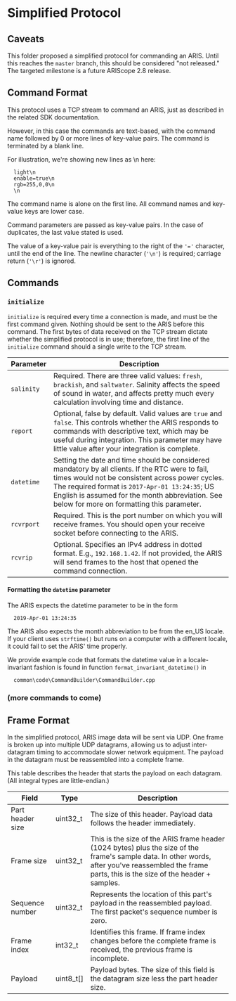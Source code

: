 # Simplified Protocol

## Caveats

This folder proposed a simplified protocol for commanding an ARIS. Until this reaches the `master` branch, this should be considered "not released." The targeted milestone is a future ARIScope 2.8 release.

## Command Format

This protocol uses a TCP stream to command an ARIS, just as described in the related SDK documentation.

However, in this case the commands are text-based, with the command name followed by 0 or more lines of key-value pairs. The command is terminated by a blank line.

For illustration, we're showing new lines as \n here:

```
  light\n
  enable=true\n
  rgb=255,0,0\n
  \n
```

The command name is alone on the first line. All command names and key-value keys are lower case.

Command parameters are passed as key-value pairs. In the case of duplicates, the last value stated is used.

The value of a key-value pair is everything to the right of the `'='` character, until the end of the line. The newline character (`'\n'`) is required; carriage return (`'\r'`) is ignored.

## Commands

### `initialize`

`initialize` is required every time a connection is made, and must be the first command given. Nothing should be sent to the ARIS before this command. The first bytes of data received on the TCP stream dictate whether the simplified protocol is in use; therefore, the first line of the `initialize` command should a single write to the TCP stream.

| Parameter | Description |
|-|-|
| `salinity` | Required. There are three valid values: `fresh`, `brackish`, and `saltwater`. Salinity affects the speed of sound in water, and affects pretty much every calculation involving time and distance. |
| `report` | Optional, false by default. Valid values are `true` and `false`. This controls whether the ARIS responds to commands with descriptive text, which may be useful during integration. This parameter may have little value after your integration is complete. |
| `datetime` | Setting the date and time should be considered mandatory by all clients. If the RTC were to fail, times would not be consistent across power cycles. The required format is `2017-Apr-01 13:24:35`; US English is assumed for the month abbreviation. See below for more on formatting this parameter. |
| `rcvrport` | Required. This is the port number on which you will receive frames. You should open your receive socket before connecting to the ARIS. |
| `rcvrip` | Optional. Specifies an IPv4 address in dotted format. E.g., `192.168.1.42`. If not provided, the ARIS will send frames to the host that opened the command connection. |

#### Formatting the `datetime` parameter

The ARIS expects the datetime parameter to be in the form

```
  2019-Apr-01 13:24:35
```

The ARIS also expects the month abbreviation to be from the en_US locale. If your client uses `strftime()` but runs on a computer with a different locale, it could fail to set the ARIS' time properly.

We provide example code that formats the datetime value in a locale-invariant fashion is found in function `format_invariant_datetime()` in

```
  common\code\CommandBuilder\CommandBuilder.cpp
```

### (more commands to come)

## Frame Format

In the simplified protocol, ARIS image data will be sent via UDP. One frame is broken up into multiple UDP datagrams, allowing us to adjust inter-datagram timing to accommodate slower network equipment. The payload in the datagram must be reassembled into a complete frame.

This table describes the header that starts the payload on each datagram. (All integral types are little-endian.)

| Field | Type | Description |
|-|-|-|
| Part header size | uint32_t | The size of this header. Payload data follows the header immediately. |
| Frame size | uint32_t | This is the size of the ARIS frame header (1024 bytes) plus the size of the frame's sample data. In other words, after you've reassembled the frame parts, this is the size of the header + samples. |
| Sequence number | uint32_t | Represents the location of this part's payload in the reassembled payload. The first packet's sequence number is zero. |
| Frame index | int32_t | Identifies this frame. If frame index changes before the complete frame is received, the previous frame is incomplete. |
| Payload | uint8_t[] |  Payload bytes. The size of this field is the datagram size less the part header size. |

